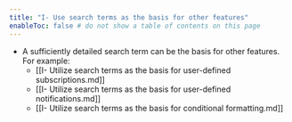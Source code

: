 ```yaml
---
title: "I- Use search terms as the basis for other features"
enableToc: false # do not show a table of contents on this page
---
```

- A sufficiently detailed search term can be the basis for other features. For example:
    - [[I- Utilize search terms as the basis for user-defined subscriptions.md]]
    - [[I- Utilize search terms as the basis for user-defined notifications.md]]
    - [[I- Utilize search terms as the basis for conditional formatting.md]]
